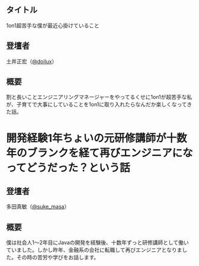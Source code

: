 ## タイトル

1on1超苦手な僕が最近心掛けていること

## 登壇者

土井正宏（[@doilux](https://twitter.com/doilux)）

## 概要

割と長いことエンジニアリングマネージャーをやってるくせに1on1が超苦手な私が、子育てで大事にしていることを1on1に取り入れたらなんだか楽しくなってきた話。

# 開発経験1年ちょいの元研修講師が十数年のブランクを経て再びエンジニアになってどうだった？という話
## 登壇者
多田真敏（[@suke_masa](https://twitter.com/suke_masa)）

## 概要
僕は社会人1〜2年目にJavaの開発を経験後、十数年ずっと研修講師として働いていました。しかし昨年、金融系の会社に転職して再びエンジニアとなりました。その時の苦労や学びをお話します。

